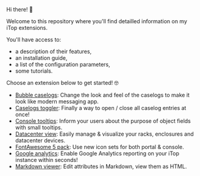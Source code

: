 Hi there! 👋

Welcome to this repository where you'll find detailled information on my iTop extensions.

You'll have access to:
* a description of their features,
* an installation guide,
* a list of the configuration parameters,
* some tutorials.

Choose an extension below to get started! 🤓

* [Bubble caselogs](molkobain-bubble-caselogs/README.md): Change the look and feel of the caselogs to make it look like modern messaging app.
* [Caselogs toggler](molkobain-caselogs-toggler/README.md): Finally a way to open / close all caselog entries at once!
* [Console tooltips](molkobain-console-tooltips/README.md): Inform your users about the purpose of object fields with small tooltips.
* [Datacenter view](molkobain-datacenter-view/README.md): Easily manage & visualize your racks, enclosures and datacenter devices.
* [FontAwesome 5 pack](molkobain-fontawesome5-pack/README.md): Use new icon sets for both portal & console.
* [Google analytics](molkobain-google-analytics/README.md): Enable Google Analytics reporting on your iTop instance within seconds!
* [Markdown viewer](molkobain-markdown-viewer/README.md): Edit attributes in Markdown, view them as HTML.
